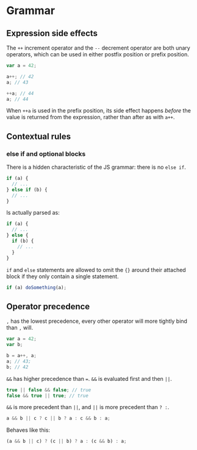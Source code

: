 # Grammar

## Expression side effects

The `++` increment operator and the `--` decrement operator are both unary operators, which can be used in either postfix position or prefix position.

```js
var a = 42;

a++; // 42
a; // 43

++a; // 44
a; // 44
```

When `++a` is used in the prefix position, its side effect happens _before_ the value is returned from the expression, rather than after as with `a++`.

## Contextual rules

### else if and optional blocks

There is a hidden characteristic of the JS grammar: there is no `else if`.

```js
if (a) {
  // ...
} else if (b) {
  // ...
}
```

Is actually parsed as:

```js
if (a) {
  // ...
} else {
  if (b) {
    // ...
  }
}
```

`if` and `else` statements are allowed to omit the `{}` around their attached block if they only contain a single statement.

```js
if (a) doSomething(a);
```

## Operator precedence

`,` has the lowest precedence, every other operator will more tightly bind than `,` will.

```js
var a = 42;
var b;

b = a++, a;
a; // 43;
b; // 42
```

`&&` has higher precedence than `=`. `&&` is evaluated first and then `||`.

```js
true || false && false; // true
false && true || true; // true
```

`&&` is more precedent than `||`, and `||` is more precedent than `? :`.

```js
a && b || c ? c || b ? a : c && b : a;
```

Behaves like this:

```js
(a && b || c) ? (c || b) ? a : (c && b) : a;
```